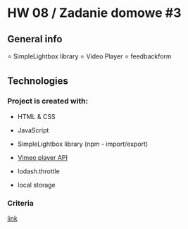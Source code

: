 # HW 08 / Zadanie domowe #3


## General info
:star: SimpleLightbox library
:star: Video Player
:star: feedbackform

## Technologies

### Project is created with:

- HTML & CSS

- JavaScript

- SimpleLightbox library (npm - import/export)

- [Vimeo player API](https://github.com/vimeo/player.js/#vimeo-player-api)

- lodash.throttle

- local storage

 
### Criteria

[link](https://github.com/goitacademy/javascript-homework/blob/main/v2/08/README.pl.md)
